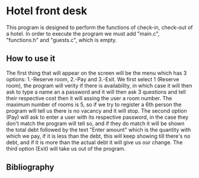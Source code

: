 # Hotel front desk
This program is designed to perform the functions of check-in, check-out of a hotel.
In order to execute the program we must add "main.c", "functions.h" and "guests.c", which is empty.

## How to use it
The first thing that will appear on the screen will be the menu which has 3 options: 1.-Reserve room, 2.-Pay and 3.-Exit.
We first select 1 (Reserve room), the program will verity if there is availability, in which case it will then ask to type a name an a password and it will then ask 3 
questions and tell their respective cost then it will assing the user a room number. The maximum number of rooms is 5, so if we try to register a 6th person the program will tell
us there is no vacancy and it will stop.
The second option (Pay) will ask to enter a user with its respective password, in the case they don't match the program will tell so, and if they do match it will be shown the total debt followed by the text "Enter amount" which is the quantity with which we pay, if it is less than the debt, this will keep showing till there's no debt, and if it is more than the actual debt it will give us our change.
The third option (Exit) will take us out of the program.

## Bibliography
